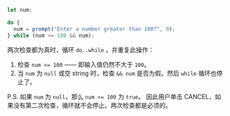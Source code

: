 
```js run demo
let num;

do {
  num = prompt("Enter a number greater than 100?", 0);
} while (num <= 100 && num);
```

两次检查都为真时，循环 `do..while` ，并重复此操作：

1. 检查 `num <= 100` —— 即输入值仍然不大于 `100`。
2. 当 `num` 为 `null` 或空 string 时，检查 `&& num` 是否为假。然后 `while` 循环也停止了。

P.S. 如果 `num` 为 `null`，那么 `num <= 100` 为 `true`。 因此用户单击 CANCEL，如果没有第二次检查，循环就不会停止。两次检查都是必须的。
